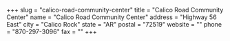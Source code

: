 +++
slug = "calico-road-community-center"
title = "Calico Road Community Center"
name = "Calico Road Community Center"
address = "Highway 56 East"
city = "Calico Rock"
state = "AR"
postal = "72519"
website = ""
phone = "870-297-3096"
fax = ""
+++
